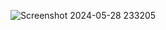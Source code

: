 ![Screenshot 2024-05-28 233205](https://github.com/Ankitsingh0460/URL-Shortener/assets/101083216/1aa754c3-9d52-426f-ba39-a220479eb4d5)

